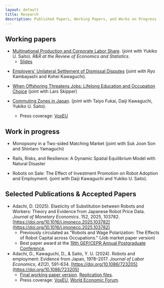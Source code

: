 ```yaml
---
layout: default
title: Research
description: Published Papers, Working Papers, and Works on Progress
---
```


## Working papers

- [Multinational Production and Corporate Labor Share](./assets/papers/multinational_thaiflood_latest.pdf). (joint with Yukiko U. Saito). *R&R at the Review of Economics and Statistics*. 
  - [Slides](./assets/papers/multinational_thaiflood_latest_slides.pdf)


<!--

<p align="justify">We study the role of multinational enterprises (MNEs) on the labor share in the source country. A unique natural experiment from the 2011 Thailand Floods, which forced Japanese-MNEs plants to halt operations, is employed. This foreign productivity shock leads to a relative decrease in domestic employment and fixed assets of the MNEs affected by the flood, with a stronger effect on the latter. We propose a heterogeneous firm GE model that features a production function with offshore factor inputs and an ``extensive margin hat algebra'' method to solve the model quantitatively without observing the cost savings of marginal offshorers. We estimate the elasticity of substitution between home labor and foreign inputs by relating the home and foreign factor demands to the flood shock. The estimated model indicates that foreign factor productivity growth increased capital demand in Japan more than labor demand, reducing the labor share in Japan by 2.26 percentage points from 1995-2007.</p>

-->

- [Employers' Unilateral Settlement of Dismissal Disputes](https://osf.io/preprints/socarxiv/89xgj_v3) (joint with Ryo Kambayashi and Kohei Kawaguchi).



- [When Offshoring Threatens Jobs: Lifelong Education and Occupation Choice](https://osf.io/preprints/socarxiv/7dktj_v1) (joint with Lars Skipper)



- [Commuting Zones in Japan](./assets/papers/commuting_zones_rietidp.pdf). (joint with Taiyo Fukai, Daiji Kawaguchi, Yukiko U. Saito). 
  - Press coverage: [VoxEU](https://cepr.org/voxeu/columns/commuting-zones-japan)


<!--

<p align="justify">We construct commuting zones (CZs) in Japan using the inter-municipality commuting patterns observed in the 1980-2015 Population Census. We employ the hierarchical agglomerative clustering method adopted by Tolbert and Sizer (1996), who defined the standard CZs in the US. As a result, for example, in 2015, from 1,736 municipalities, we construct 265 CZs that are mutually exclusive and collectively exhaustive. We discuss the properties of economic variables within and across the CZs and find that CZs are feasible to capture the heterogeneity that exists across labor markets.</p>

-->

## Work in progress

- Monopsony in a Two-sided Matching Market (joint with Suk Joon Son and Shintaro Yamaguchi)



- Rails, Risks, and Resilience: A Dynamic Spatial Equilibrium Model with Natural Disaster

<!--

<p align="justify">Local natural disasters can affect the entire spatial economy through direct effects and spillovers, yet this has not been explicitly considered in spatial equilibrium models. This study constructs a dynamic stochastic spatial economic model that explicitly incorporates natural disaster risk and analyzes how the interdependence between aggregate uncertainty and spatial frictions affects labor distribution and welfare. By adopting a formulation where a single Poisson shock representing natural disasters affects both productivity decline and changes in transportation costs, we simplify the dependence of economic variables on disasters and enable analysis of its approximate solution using the master equation approach. We apply the model to Japan's Tokai Trough earthquake risk and the Linear Chuo Shinkansen project to quantify the economic value of transportation infrastructure redundancy under disaster risk. Simulation results show that disaster risk affects short-term and long-term spatial equilibria differently, suggesting that traditional cost-benefit analyses that do not consider disaster risk may misvalue the long-term value of transportation infrastructure. This framework provides policymakers with a new perspective for evaluating transportation infrastructure investments in the presence of natural disaster risk.</p>

-->

- Robots on Sale: The Effect of Investment Promotion on Robot Adoption and Employment. (joint with Daiji Kawaguchi and Yukiko U. Saito).

<!--

<p align="justify">We study the role of an investment promotion policy in adopting industrial robots and firm performances, notably employment. Combining the policy variation in the Tax Credit for Promoting Productivity-Enhancing Equipment Investment (TC-PPEI) in Japan and a newly collected Japanese firm-level longitudinal data on robot adoption, we find that the firms eligible for the TC-PPEI increased the adoption of robots. Our event-study analysis reveals that when firms adopt robots, they do not decrease the total number of workers but significantly increase it after 1-3 years of adoption event as well as sales. Our results suggest that adopting robots can be employment creating instead of destroying at the firm level.</p>

-->

## Selected Publications & Accepted Papers

- Adachi, D. (2025). Elasticity of Substitution between Robots and Workers: Theory and Evidence from Japanese Robot Price Data.  *Journal of Monetary Economics*. 152, 2025, 103782. [https://doi.org/10.1016/j.jmoneco.2025.103782](https://doi.org/10.1016/j.jmoneco.2025.103782)
  - Previously circulated as "Robots and Wage Polarization: The Effects of Robot Capital across Occupations." (Job market paper version)
  - Best paper award at the [19th GEP/CEPR Annual Postgraduate Conference](https://www.nottingham.ac.uk/gep/news-events/conferences/2020-21/postgrad-conference-2021.aspx).
- Adachi, D., Kawaguchi, D., & Saito, Y. U. (2024). Robots and employment: Evidence from Japan, 1978–2017. *Journal of Labor Economics*, *42*(2), 591-634. [https://doi.org/10.1086/723205](https://doi.org/10.1086/723205)
  - [Final working paper version](./assets/papers/robot_japan_latest.pdf). [Replication files](https://github.com/daisukeadachi/aks_robots).
  - Press coverage: [VoxEU](https://voxeu.org/article/robots-and-employment-evidence-japan), [World Economic Forum](https://www.weforum.org/agenda/2021/02/robots-artificial-intelligence-japan/). 


<!--

<p align="justify">This paper studies the relationship between industrial robots and employment in Japan based on a unique dataset that allows us to calculate the unit price of robots. Our model combines standard factor demand theory with a recent task-based approach to derive a simple estimation equation between robot prices and employment, and our identification strategy leverages heterogeneous applications of robots across industries and heterogeneous price changes across applications. We find that the decline in robot prices increased both the number of robots and employment by raising the productivity and production scale of robot-adopting industries.</p>

- [Adverse Selection and Moral Hazard in Corporate Insurance Markets: Evidence from the 2011 Thailand Floods](https://authors.elsevier.com/sd/article/S0167268122004371). (with Hiroyuki Nakata, Yasuyuki Sawada, and Kunio Sekiguchi). *Journal of Economic Behavior & Organization*, 2023, 205, 376-386. [Final working paper version](./assets/papers/Thai_insurance 221021.pdf).

<p align="justify">This paper is the first empirical study on adverse selection and moral hazard in the corporate disaster insurance market. By constructing and examining a unique plant-level panel dataset on the 2011 Thailand floods, we overcome the general lack of data that has previously prevented a systematic study on the issue. By exploiting unexpected, large losses caused by a severe disaster, we find evidence of adverse selection for both property and business interruption insurance. Moral hazard, measured by impacts on recovery efforts, is also found for both types of insurance, albeit more salient effects for business interruption insurance.</p>

-->
